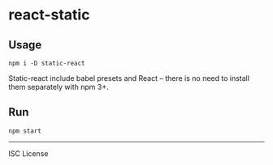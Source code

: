 # react-static

## Usage

```
npm i -D static-react
```

Static-react include babel presets and React – there is no need to install them separately with npm 3+.

## Run

```
npm start
```
---

ISC License
